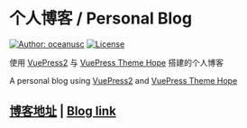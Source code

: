 # 个人博客 / Personal Blog

[![Author: oceanusc](https://img.shields.io/badge/Author-oceanusc-blue.svg?style=for-the-badge)](https://mister-hope.com)
[![License](https://img.shields.io/github/license/mister-hope/mister-hope.github.io?style=for-the-badge)](https://github.com/Mister-Hope/Mister-Hope.github.io/blob/master/LICENSE)

使用 [VuePress2](https://vuejs.press/zh/) 与 [VuePress Theme Hope](https://theme-hope.vuejs.press/zh/) 搭建的个人博客

A personal blog using [VuePress2](https://vuejs.press/) and [VuePress Theme Hope](https://theme-hope.vuejs.press/)

## [博客地址](https://mister-hope.com) | [Blog link](https://mister-hope.github.io)
